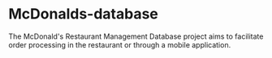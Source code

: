 # McDonalds-database
The McDonald's Restaurant Management Database project aims to facilitate order processing in the restaurant or through a mobile application.

